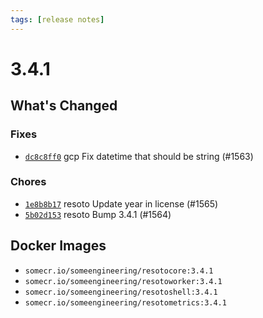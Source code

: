 ```yaml
---
tags: [release notes]
---
```


# 3.4.1

## What's Changed

### Fixes

- [`dc8c8ff0`](https://github.com/someengineering/resoto/commit/dc8c8ff0) <span class="badge badge--secondary">gcp</span> Fix datetime that should be string (#1563)

### Chores

- [`1e8b8b17`](https://github.com/someengineering/resoto/commit/1e8b8b17) <span class="badge badge--secondary">resoto</span> Update year in license (#1565)
- [`5b02d153`](https://github.com/someengineering/resoto/commit/5b02d153) <span class="badge badge--secondary">resoto</span> Bump 3.4.1 (#1564)

<!--truncate-->

## Docker Images

- `somecr.io/someengineering/resotocore:3.4.1`
- `somecr.io/someengineering/resotoworker:3.4.1`
- `somecr.io/someengineering/resotoshell:3.4.1`
- `somecr.io/someengineering/resotometrics:3.4.1`
